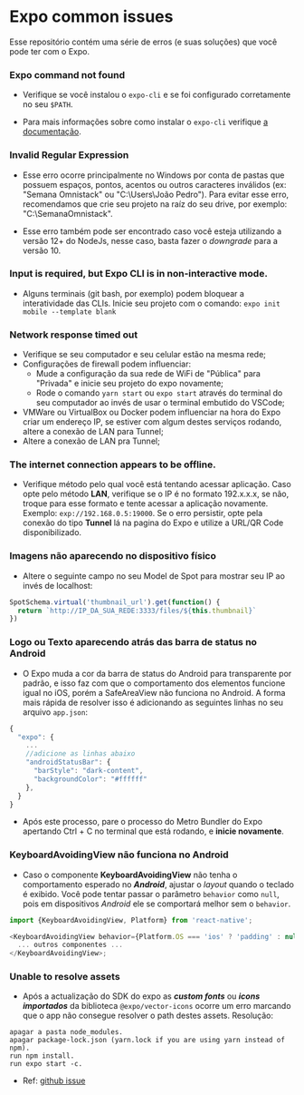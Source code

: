 # Expo common issues

Esse repositório contém uma série de erros (e suas soluções) que você pode ter com o Expo.

### **Expo command not found**

- Verifique se você instalou o `expo-cli` e se foi configurado corretamente no seu `$PATH`.

- Para mais informações sobre como instalar o `expo-cli` verifique [a documentação](https://docs.expo.io/versions/latest/introduction/installation/).

### **Invalid Regular Expression**

- Esse erro ocorre principalmente no Windows por conta de pastas que possuem espaços, pontos, acentos ou outros caracteres inválidos (ex: "Semana Omnistack" ou "C:\Users\João Pedro"). Para evitar esse erro, recomendamos que crie seu projeto na raíz do seu drive, por exemplo: "C:\SemanaOmnistack\".

- Esse erro também pode ser encontrado caso você esteja utilizando a versão 12+ do NodeJs, nesse caso, basta fazer o *downgrade* para a versão 10.

### **Input is required, but Expo CLI is in non-interactive mode.**

- Alguns terminais (git bash, por exemplo) podem bloquear a interatividade das CLIs. Inicie seu projeto com o comando: `expo init mobile --template blank`

### **Network response timed out**

- Verifique se seu computador e seu celular estão na mesma rede;
- Configurações de firewall podem influenciar:
  - Mude a configuração da sua rede de WiFi de "Pública" para "Privada" e inicie seu projeto do expo novamente;
  - Rode o comando `yarn start` ou `expo start` através do terminal do seu computador ao invés de usar o terminal embutido do VSCode;
- VMWare ou VirtualBox ou Docker podem influenciar na hora do Expo criar um endereço IP, se estiver com algum destes serviços rodando, altere a conexão de LAN para Tunnel;
- Altere a conexão de LAN pra Tunnel;

### **The internet connection appears to be offline.**

- Verifique método pelo qual você está tentando acessar aplicação. Caso opte pelo método **LAN**, verifique se o IP é no formato 192.x.x.x, se não, troque para esse formato e tente acessar a aplicação novamente. Exemplo: `exp://192.168.0.5:19000`. Se o erro persistir, opte pela conexão do tipo **Tunnel** lá na pagina do Expo e utilize a URL/QR Code disponibilizado.

### **Imagens não aparecendo no dispositivo físico**

- Altere o seguinte campo no seu Model de Spot para mostrar seu IP ao invés de localhost:
```js
SpotSchema.virtual('thumbnail_url').get(function() {
  return `http://IP_DA_SUA_REDE:3333/files/${this.thumbnail}`
})
```

### **Logo ou Texto aparecendo atrás das barra de status no Android**

- O Expo muda a cor da barra de status do Android para transparente por padrão, e isso faz com que o comportamento dos elementos funcione igual no iOS, porém a SafeAreaView não funciona no Android. A forma mais rápida de resolver isso é adicionando as seguintes linhas no seu arquivo `app.json`:
```js
{
  "expo": {
    ...
    //adicione as linhas abaixo
    "androidStatusBar": {
      "barStyle": "dark-content",
      "backgroundColor": "#ffffff"
    },
  }
}
```
- Após este processo, pare o processo do Metro Bundler do Expo apertando Ctrl + C no terminal que está rodando, e **inicie novamente**.

### **KeyboardAvoidingView não funciona no Android**

- Caso o componente **KeyboardAvoidingView** não tenha o comportamento esperado no _**Android**_, ajustar o _layout_ quando o teclado é exibido. Você pode tentar passar o parâmetro `behavior` como `null`, pois em dispositivos _Android_ ele se comportará melhor sem o `behavior`.

```js
import {KeyboardAvoidingView, Platform} from 'react-native';

<KeyboardAvoidingView behavior={Platform.OS === 'ios' ? 'padding' : null} >
  ... outros componentes ...
</KeyboardAvoidingView>;
```

### **Unable to resolve assets**

- Após a actualização do SDK do expo as _**custom fonts**_  ou _**icons importados**_ da biblioteca `@expo/vector-icons` ocorre um erro marcando que o app não consegue resolver o path destes assets. Resolução: 

```
apagar a pasta node_modules.
apagar package-lock.json (yarn.lock if you are using yarn instead of npm).
run npm install.
run expo start -c.
```
- Ref: [github issue](https://github.com/expo/expo/issues/4956)
